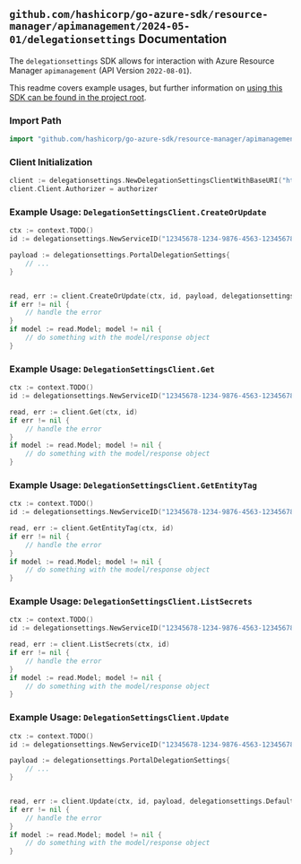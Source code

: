 
## `github.com/hashicorp/go-azure-sdk/resource-manager/apimanagement/2024-05-01/delegationsettings` Documentation

The `delegationsettings` SDK allows for interaction with Azure Resource Manager `apimanagement` (API Version `2022-08-01`).

This readme covers example usages, but further information on [using this SDK can be found in the project root](https://github.com/hashicorp/go-azure-sdk/tree/main/docs).

### Import Path

```go
import "github.com/hashicorp/go-azure-sdk/resource-manager/apimanagement/2024-05-01/delegationsettings"
```


### Client Initialization

```go
client := delegationsettings.NewDelegationSettingsClientWithBaseURI("https://management.azure.com")
client.Client.Authorizer = authorizer
```


### Example Usage: `DelegationSettingsClient.CreateOrUpdate`

```go
ctx := context.TODO()
id := delegationsettings.NewServiceID("12345678-1234-9876-4563-123456789012", "example-resource-group", "serviceName")

payload := delegationsettings.PortalDelegationSettings{
	// ...
}


read, err := client.CreateOrUpdate(ctx, id, payload, delegationsettings.DefaultCreateOrUpdateOperationOptions())
if err != nil {
	// handle the error
}
if model := read.Model; model != nil {
	// do something with the model/response object
}
```


### Example Usage: `DelegationSettingsClient.Get`

```go
ctx := context.TODO()
id := delegationsettings.NewServiceID("12345678-1234-9876-4563-123456789012", "example-resource-group", "serviceName")

read, err := client.Get(ctx, id)
if err != nil {
	// handle the error
}
if model := read.Model; model != nil {
	// do something with the model/response object
}
```


### Example Usage: `DelegationSettingsClient.GetEntityTag`

```go
ctx := context.TODO()
id := delegationsettings.NewServiceID("12345678-1234-9876-4563-123456789012", "example-resource-group", "serviceName")

read, err := client.GetEntityTag(ctx, id)
if err != nil {
	// handle the error
}
if model := read.Model; model != nil {
	// do something with the model/response object
}
```


### Example Usage: `DelegationSettingsClient.ListSecrets`

```go
ctx := context.TODO()
id := delegationsettings.NewServiceID("12345678-1234-9876-4563-123456789012", "example-resource-group", "serviceName")

read, err := client.ListSecrets(ctx, id)
if err != nil {
	// handle the error
}
if model := read.Model; model != nil {
	// do something with the model/response object
}
```


### Example Usage: `DelegationSettingsClient.Update`

```go
ctx := context.TODO()
id := delegationsettings.NewServiceID("12345678-1234-9876-4563-123456789012", "example-resource-group", "serviceName")

payload := delegationsettings.PortalDelegationSettings{
	// ...
}


read, err := client.Update(ctx, id, payload, delegationsettings.DefaultUpdateOperationOptions())
if err != nil {
	// handle the error
}
if model := read.Model; model != nil {
	// do something with the model/response object
}
```
